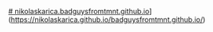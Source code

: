 [# nikolaskarica.badguysfromtmnt.github.io](https://nikolaskarica.github.io/badguysfromtmnt.github.io/)](https://nikolaskarica.github.io/badguysfromtmnt.github.io/)
